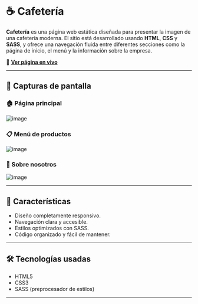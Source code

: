 # ☕ Cafetería

**Cafetería** es una página web estática diseñada para presentar la imagen de una cafetería moderna. El sitio está desarrollado usando **HTML**, **CSS** y **SASS**, y ofrece una navegación fluida entre diferentes secciones como la página de inicio, el menú y la información sobre la empresa.

🔗 **[Ver página en vivo](https://cafeteria-davidpk8.netlify.app)**

---

## 📸 Capturas de pantalla

### 🏠 Página principal
![image](https://github.com/user-attachments/assets/40fffaf3-81bc-40f5-aea0-00b0e5d41e8e)

### 📋 Menú de productos
![image](https://github.com/user-attachments/assets/c051a456-e58c-4cf6-b1f9-90f766816966)

### 📖 Sobre nosotros
![image](https://github.com/user-attachments/assets/44b34d24-b9e8-48b2-8d6e-67f8c8b3b41f)

---

## 🚀 Características

- Diseño completamente responsivo.
- Navegación clara y accesible.
- Estilos optimizados con SASS.
- Código organizado y fácil de mantener.

---

## 🛠️ Tecnologías usadas

- HTML5
- CSS3
- SASS (preprocesador de estilos)

---
